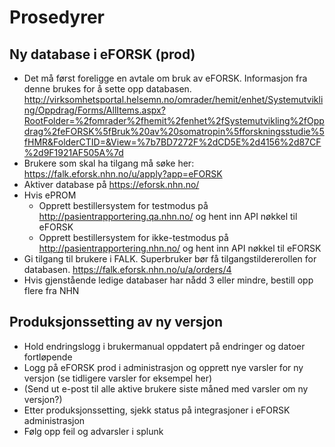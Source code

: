 # Prosedyrer

## Ny database i eFORSK (prod)

* Det må først foreligge en avtale om bruk av eFORSK. Informasjon fra denne brukes for å sette opp databasen. http://virksomhetsportal.helsemn.no/omrader/hemit/enhet/Systemutvikling/Oppdrag/Forms/AllItems.aspx?RootFolder=%2fomrader%2fhemit%2fenhet%2fSystemutvikling%2fOppdrag%2feFORSK%5fBruk%20av%20somatropin%5fforskningsstudie%5fHMR&FolderCTID=&View=%7b7BD7272F%2dCD5E%2d4156%2d87CF%2d9F1921AF505A%7d
* Brukere som skal ha tilgang må søke her: https://falk.eforsk.nhn.no/u/apply?app=eFORSK
* Aktiver database på https://eforsk.nhn.no/ 
* Hvis ePROM
  * Opprett bestillersystem for testmodus på http://pasientrapportering.qa.nhn.no/   og hent inn API nøkkel til eFORSK
  * Opprett bestillersystem for ikke-testmodus på http://pasientrapportering.nhn.no/  og hent inn API nøkkel til eFORSK
* Gi tilgang til brukere i FALK. Superbruker bør få tilgangstildererollen for databasen. https://falk.eforsk.nhn.no/u/a/orders/4
* Hvis gjenstående ledige databaser har nådd 3 eller mindre, bestill opp flere fra NHN

## Produksjonssetting av ny versjon

* Hold endringslogg i brukermanual oppdatert på endringer og datoer fortløpende
* Logg på eFORSK prod i administrasjon og opprett nye varsler for ny versjon (se tidligere varsler for eksempel her)
* (Send ut e-post til alle aktive brukere siste måned med varsler om ny versjon?)
* Etter produksjonssetting, sjekk status på integrasjoner i eFORSK administrasjon
* Følg opp feil og advarsler i splunk
